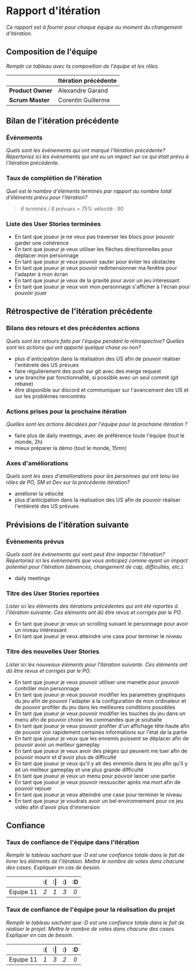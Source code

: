 # Rapport d'itération  

*Ce rapport est à fournir pour chaque équipe au moment du changement d'itération.*

## Composition de l'équipe

*Remplir ce tableau avec la composition de l'équipe et les rôles.*

|  &nbsp;                 | Itération précédente     |
| -------------           |-------------             |
| **Product Owner**       | Alexandre Garand         |
| **Scrum Master**        | Corentin Guillerme       |

## Bilan de l'itération précédente  

### Évènements

*Quels sont les évènements qui ont marqué l'itération précédente? Répertoriez ici les évènements qui ont eu un impact sur ce qui était prévu à l'itération précédente.*

### Taux de complétion de l'itération  

*Quel est le nombre d'éléments terminés par rapport au nombre total d'éléments prévu pour l'itération?*
> *6 terminés / 8 prévues = 75%*
> vélocité : 90

### Liste des User Stories terminées

- En tant que joueur je ne veux pas traverser les blocs pour pouvoir garder une cohérence
- En tant que joueur je veux utiliser les flèches directionnelles pour déplacer mon personnage
- En tant que joueur je veux pouvoir sauter pour éviter les obstacles
- En tant que joueur je veux pouvoir redimensionner ma fenêtre pour l'adapter à mon écran
- En tant que joueur je veux de la gravité pour avoir un jeu intéressant
- En tant que joueur je veux voir mon personnage s'afficher à l'écran pour pouvoir jouer

## Rétrospective de l'itération précédente

### Bilans des retours et des précédentes actions

*Quels sont les retours faits par l'équipe pendant la rétrospective? Quelles sont les actions qui ont apporté quelque chose ou non?*

- plus d'anticipation dans la réalisation des US afin de pouvoir réaliser l'entièreté des US prévues
- faire régulièrement des push sur git avec des merge request
- une branche par fonctionnalité, si possible avec un seul commit (git rebase)
- être disponible sur discord et communiquer sur l'avancement des US et sur les problèmes rencontrés

### Actions prises pour la prochaine itération

*Quelles sont les actions décidées par l'équipe pour la prochaine itération ?*
- faire plus de daily meetings, avec de préférence toute l'équipe (tout le monde, 2h)
- mieux préparer la démo (tout le monde, 15mn)

### Axes d'améliorations

*Quels sont les axes d'améliorations pour les personnes qui ont tenu les rôles de PO, SM et Dev sur la précédente itération?*
- améliorer la vélocité
- plus d'anticipation dans la réalisation des US afin de pouvoir réaliser l'entièreté des US prévues

## Prévisions de l'itération suivante

### Évènements prévus

*Quels sont les évènements qui vont peut être impacter l'itération? Répertoriez ici les évènements que vous anticipez comme ayant un impact potentiel pour l'itération (absences, changement de cap, difficultés, etc.).*
- daily meetings

### Titre des User Stories reportées

*Lister ici les éléments des itérations précédentes qui ont été reportés à l'itération suivante. Ces éléments ont dû être revus et corrigés par le PO.*
- En tant que joueur je veux un scrolling suivant le personnage pour avoir un niveau intéressant
- En tant que joueur je veux atteindre une case pour terminer le niveau

### Titre des nouvelles User Stories

*Lister ici les nouveaux éléments pour l'itération suivante. Ces éléments ont dû être revus et corrigés par le PO.*
- En tant que joueur je veux pouvoir utiliser une manette pour pouvoir contrôler mon personnage
- En tant que joueur je veux pouvoir modifier les paramètres graphiques du jeu afin de pouvoir l'adapter à la configuration de mon ordinateur et de pouvoir profiter du jeu dans les meilleures conditions possibles
- En tant que joueur je veux pouvoir modifier les touches du jeu dans un menu afin de pouvoir choisir les commandes que je souhaite
- En tant que joueur je veux pouvoir profiter d'un affichage tête haute afin de pouvoir voir rapidement certaines informations sur l'état de la partie
- En tant que joueur je veux que les ennemis puissent se déplacer afin de pouvoir avoir un meilleur gameplay
- En tant que joueur je veux avoir des pièges qui peuvent me tuer afin de pouvoir mourir et d'avoir plus de difficulté
- En tant que joueur je veux qu'il y ait des ennemis dans le jeu afin qu'il y ait un meilleur gameplay et une plus grande difficulté
- En tant que joueur je veux un menu pour pouvoir lancer une partie
- En tant que joueur je veux pouvoir ressusciter après ma mort afin de pouvoir rejouer
- En tant que joueur je veux atteindre une case pour terminer le niveau
- En tant que joueur je voudrais avoir un bel environnement pour ce jeu vidéo afin d'avoir plus d'immersion

## Confiance

### Taux de confiance de l'équipe dans l'itération

*Remplir le tableau sachant que :D est une confiance totale dans le fait de livrer les éléments de l'itération. Mettre le nombre de votes dans chacune des cases. Expliquer en cas de besoin.*

|           | :(    | :&#124;   | :)    | :D    |
|:--------: |:----: |:----:     |:----: |:----: |
| Equipe 11  |  *2*  |  *1*      |  *3*  |  *0*  |

### Taux de confiance de l'équipe pour la réalisation du projet

*Remplir le tableau sachant que :D est une confiance totale dans le fait de réaliser le projet. Mettre le nombre de votes dans chacune des cases. Expliquer en cas de besoin.*

|           | :(    | :&#124;   | :)    | :D    |
|:--------: |:----: |:----:     |:----: |:----: |
| Equipe 11  |  *1*  |  *3*      |  *2*  |  *0*  |
